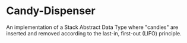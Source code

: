 # Candy-Dispenser
An implementation of a Stack Abstract Data Type where "candies" are inserted and removed according to the last-in, first-out (LIFO) principle.
